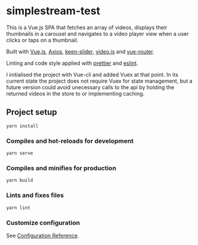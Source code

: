 # simplestream-test

This is a Vue.js SPA that fetches an array of videos, displays their thumbnails in a carousel and navigates to a video player view when a user clicks or taps on a thumbnail.

Built with [Vue.js](https://vuejs.org/), [Axios](https://www.npmjs.com/package/axios), [keen-slider](https://keen-slider.io/), [video.js](https://videojs.com/) and [vue-router](https://router.vuejs.org/).

Linting and code style applied with [prettier](https://prettier.io/) and [eslint](https://eslint.org/).

I initialised the project with Vue-cli and added Vuex at that point. In its current state the project does not require Vuex for state management, but a future version could avoid unecessary calls to the api by holding the returned videos in the store to or implementing caching.

## Project setup
```
yarn install
```

### Compiles and hot-reloads for development
```
yarn serve
```

### Compiles and minifies for production
```
yarn build
```

### Lints and fixes files
```
yarn lint
```

### Customize configuration
See [Configuration Reference](https://cli.vuejs.org/config/).
